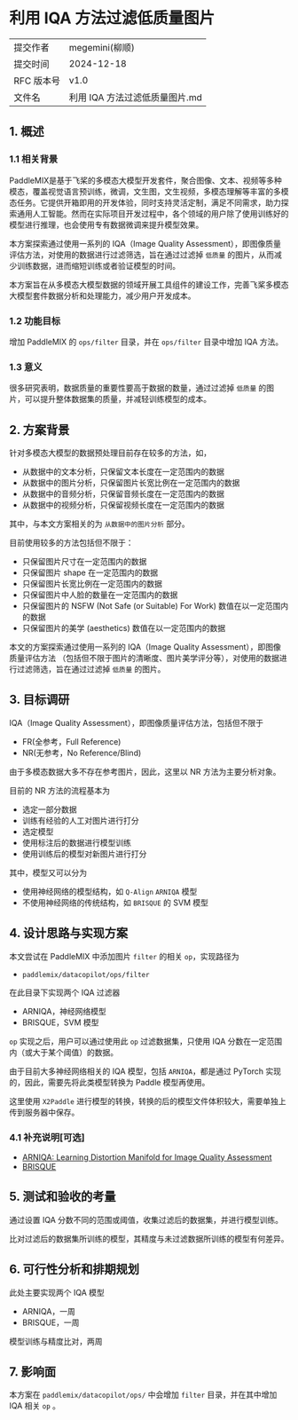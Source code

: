 # 利用 IQA 方法过滤低质量图片

|            |                                |
| ---------- | ------------------------------ |
| 提交作者   | megemini(柳顺)                 |
| 提交时间   | 2024-12-18                     |
| RFC 版本号 | v1.0                           |
| 文件名     | 利用 IQA 方法过滤低质量图片.md |

## 1. 概述

### 1.1 相关背景

PaddleMIX是基于飞桨的多模态大模型开发套件，聚合图像、文本、视频等多种模态，覆盖视觉语言预训练，微调，文生图，文生视频，多模态理解等丰富的多模态任务。它提供开箱即用的开发体验，同时支持灵活定制，满足不同需求，助力探索通用人工智能。然而在实际项目开发过程中，各个领域的用户除了使用训练好的模型进行推理，也会使用专有数据微调来提升模型效果。

本方案探索通过使用一系列的 IQA（Image Quality Assessment），即图像质量评估方法，对使用的数据进行过滤筛选，旨在通过过滤掉 `低质量` 的图片，从而减少训练数据，进而缩短训练或者验证模型的时间。

本方案旨在从多模态大模型数据的领域开展工具组件的建设工作，完善飞桨多模态大模型套件数据分析和处理能力，减少用户开发成本。

### 1.2 功能目标

增加 PaddleMIX 的 `ops/filter` 目录，并在 `ops/filter` 目录中增加 IQA 方法。

### 1.3 意义

很多研究表明，数据质量的重要性要高于数据的数量，通过过滤掉 `低质量` 的图片，可以提升整体数据集的质量，并减轻训练模型的成本。

## 2.  方案背景

针对多模态大模型的数据预处理目前存在较多的方法，如，

- 从数据中的文本分析，只保留文本长度在一定范围内的数据
- 从数据中的图片分析，只保留图片长宽比例在一定范围内的数据
- 从数据中的音频分析，只保留音频长度在一定范围内的数据
- 从数据中的视频分析，只保留视频长度在一定范围内的数据

其中，与本文方案相关的为 `从数据中的图片分析` 部分。

目前使用较多的方法包括但不限于：

- 只保留图片尺寸在一定范围内的数据
- 只保留图片 shape 在一定范围内的数据
- 只保留图片长宽比例在一定范围内的数据
- 只保留图片中人脸的数量在一定范围内的数据
- 只保留图片的 NSFW (Not Safe (or Suitable) For Work) 数值在以一定范围内的数据
- 只保留图片的美学 (aesthetics) 数值在以一定范围内的数据

本文的方案探索通过使用一系列的 IQA（Image Quality Assessment），即图像质量评估方法 （包括但不限于图片的清晰度、图片美学评分等），对使用的数据进行过滤筛选，旨在通过过滤掉 `低质量` 的图片。

## 3. 目标调研

IQA（Image Quality Assessment），即图像质量评估方法，包括但不限于

- FR(全参考，Full Reference)
- NR(无参考，No Reference/Blind)

由于多模态数据大多不存在参考图片，因此，这里以 NR 方法为主要分析对象。

目前的 NR 方法的流程基本为

- 选定一部分数据
- 训练有经验的人工对图片进行打分
- 选定模型
- 使用标注后的数据进行模型训练
- 使用训练后的模型对新图片进行打分

其中，模型又可以分为

- 使用神经网络的模型结构，如 `Q-Align` `ARNIQA` 模型
- 不使用神经网络的传统结构，如 `BRISQUE` 的 SVM 模型

## 4. 设计思路与实现方案

本文尝试在 PaddleMIX 中添加图片 `filter` 的相关 `op`，实现路径为

- `paddlemix/datacopilot/ops/filter`

在此目录下实现两个 IQA 过滤器

- ARNIQA，神经网络模型
- BRISQUE，SVM 模型

`op` 实现之后，用户可以通过使用此 `op` 过滤数据集，只使用 IQA 分数在一定范围内（或大于某个阈值）的数据。

由于目前大多神经网络相关的 IQA 模型，包括 `ARNIQA`，都是通过 PyTorch 实现的，因此，需要先将此类模型转换为 Paddle 模型再使用。

这里使用 `X2Paddle` 进行模型的转换，转换的后的模型文件体积较大，需要单独上传到服务器中保存。

### 4.1 补充说明[可选]

- [ARNIQA: Learning Distortion Manifold for Image Quality Assessment](https://github.com/miccunifi/ARNIQA)
- [BRISQUE](https://learnopencv.com/image-quality-assessment-brisque/)

## 5. 测试和验收的考量

通过设置 IQA 分数不同的范围或阈值，收集过滤后的数据集，并进行模型训练。

比对过滤后的数据集所训练的模型，其精度与未过滤数据所训练的模型有何差异。

## 6. 可行性分析和排期规划

此处主要实现两个 IQA 模型

- ARNIQA，一周
- BRISQUE，一周

模型训练与精度比对，两周

## 7. 影响面

本方案在 `paddlemix/datacopilot/ops/` 中会增加 `filter` 目录，并在其中增加 IQA 相关 `op` 。
